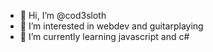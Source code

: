 - 👋 Hi, I’m @cod3sloth
- 👀 I’m interested in webdev and guitarplaying
- 🌱 I’m currently learning javascript and c#

<!---
cod3sloth/cod3sloth is a ✨ special ✨ repository because its `README.md` (this file) appears on your GitHub profile.
You can click the Preview link to take a look at your changes.
--->
